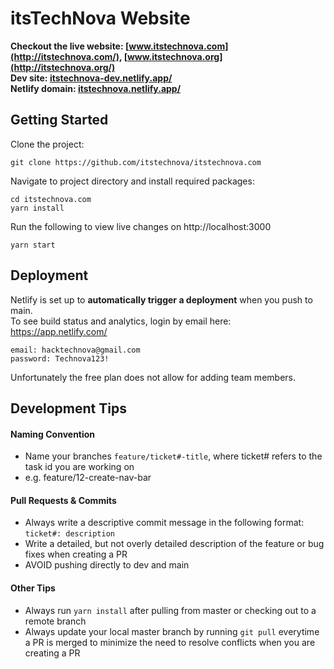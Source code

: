 # itsTechNova Website

**Checkout the live website: [www.itstechnova.com](http://itstechnova.com/), [www.itstechnova.org](http://itstechnova.org/)**  
**Dev site: [itstechnova-dev.netlify.app/](https://itstechnova-dev.netlify.app/)**  
**Netlify domain: [itstechnova.netlify.app/](https://itstechnova.netlify.app/)**


## Getting Started

Clone the project: 
```
git clone https://github.com/itstechnova/itstechnova.com 
```
Navigate to project directory and install required packages:
```
cd itstechnova.com
yarn install
```
Run the following to view live changes on http://localhost:3000
```
yarn start
```


## Deployment

Netlify is set up to **automatically trigger a deployment** when you push to main.  
To see build status and analytics, login by email here: https://app.netlify.com/ 
```
email: hacktechnova@gmail.com
password: Technova123!
```
Unfortunately the free plan does not allow for adding team members.

## Development Tips

#### Naming Convention

- Name your branches `feature/ticket#-title`, where ticket# refers to the task id you are working on
- e.g. feature/12-create-nav-bar

#### Pull Requests & Commits

- Always write a descriptive commit message in the following format: `ticket#: description`
- Write a detailed, but not overly detailed description of the feature or bug fixes when creating a PR
- AVOID pushing directly to dev and main

#### Other Tips

- Always run `yarn install` after pulling from master or checking out to a remote branch
- Always update your local master branch by running `git pull` everytime a PR is merged to minimize the need to resolve conflicts when you are creating a PR

